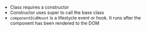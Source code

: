 * Class requires a constructor
* Constructor uses super to call the base class
* `componentDidMount` is a lifestycle event or hook. It runs after the component has been rendered to the DOM